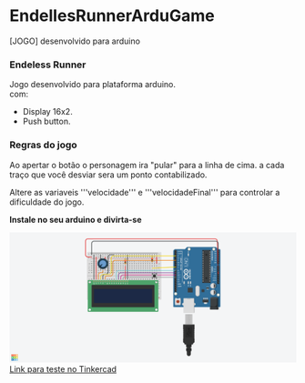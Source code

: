# EndellesRunnerArduGame
[JOGO] desenvolvido para arduino
### Endeless Runner

Jogo desenvolvido para plataforma arduino.</br>
com:
* Display 16x2.
* Push button.

### Regras do jogo
Ao apertar o botão o personagem ira "pular" para a linha de cima.
a cada traço que você desviar sera um ponto contabilizado.

Altere as variaveis '''velocidade''' e '''velocidadeFinal''' para controlar a dificuldade do jogo.

**Instale no seu arduino e divirta-se**

![Screenshot](image.png)
[Link para teste no Tinkercad](https://www.tinkercad.com/things/2p7MHLkXCEb)


